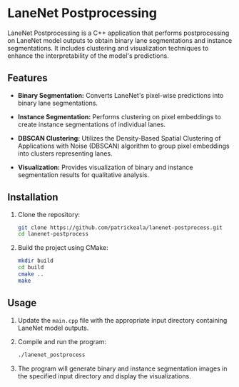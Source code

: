 # LaneNet Postprocessing

LaneNet Postprocessing is a C++ application that performs postprocessing on LaneNet model outputs to obtain binary lane segmentations and instance segmentations. It includes clustering and visualization techniques to enhance the interpretability of the model's predictions.

## Features

- **Binary Segmentation:** Converts LaneNet's pixel-wise predictions into binary lane segmentations.

- **Instance Segmentation:** Performs clustering on pixel embeddings to create instance segmentations of individual lanes.

- **DBSCAN Clustering:** Utilizes the Density-Based Spatial Clustering of Applications with Noise (DBSCAN) algorithm to group pixel embeddings into clusters representing lanes.

- **Visualization:** Provides visualization of binary and instance segmentation results for qualitative analysis.

## Installation

1. Clone the repository:
   ```bash
   git clone https://github.com/patrickeala/lanenet-postprocess.git
   cd lanenet-postprocess
   ```

2. Build the project using CMake:
   ```bash
   mkdir build
   cd build
   cmake ..
   make
   ```

## Usage

1. Update the `main.cpp` file with the appropriate input directory containing LaneNet model outputs.

2. Compile and run the program:
   ```bash
   ./lanenet_postprocess
   ```

3. The program will generate binary and instance segmentation images in the specified input directory and display the visualizations.

